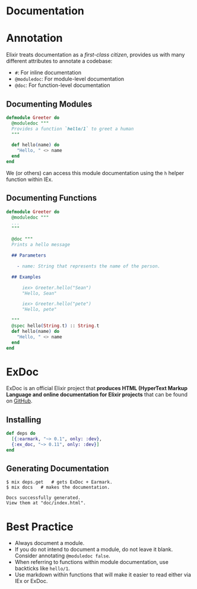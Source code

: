 Documentation
=============

# Annotation

Elixir treats documentation as a *first-class citizen*, provides us with many different attributes to annotate a codebase:

- `#`: For inline documentation
- `@moduledoc`: For module-level documentation
- `@doc`: For function-level documentation

## Documenting Modules

```elixir
defmodule Greeter do
  @moduledoc """
  Provides a function `hello/1` to greet a human
  """

  def hello(name) do
    "Hello, " <> name
  end
end
```

We (or others) can access this module documentation using the `h` helper function within IEx.

## Documenting Functions

```elixir
defmodule Greeter do
  @moduledoc """
  ...
  """

  @doc """
  Prints a hello message

  ## Parameters

    - name: String that represents the name of the person.

  ## Examples

      iex> Greeter.hello("Sean")
      "Hello, Sean"

      iex> Greeter.hello("pete")
      "Hello, pete"

  """
  @spec hello(String.t) :: String.t
  def hello(name) do
    "Hello, " <> name
  end
end
```

# ExDoc

ExDoc is an official Elixir project that **produces HTML (HyperText Markup Language and online documentation for Elixir projects** that can be found on [GitHub](https://github.com/elixir-lang/ex_doc).

## Installing

```elixir
def deps do
  [{:earmark, "~> 0.1", only: :dev},
  {:ex_doc, "~> 0.11", only: :dev}]
end
```

## Generating Documentation

```shell
$ mix deps.get   # gets ExDoc + Earmark.
$ mix docs   # makes the documentation.

Docs successfully generated.
View them at "doc/index.html".
```

# Best Practice

- Always document a module.
- If you do not intend to document a module, do not leave it blank. Consider annotating `@moduledoc false`.
- When referring to functions within module documentation, use backticks like `hello/1`.
- Use markdown within functions that will make it easier to read either via IEx or ExDoc.
